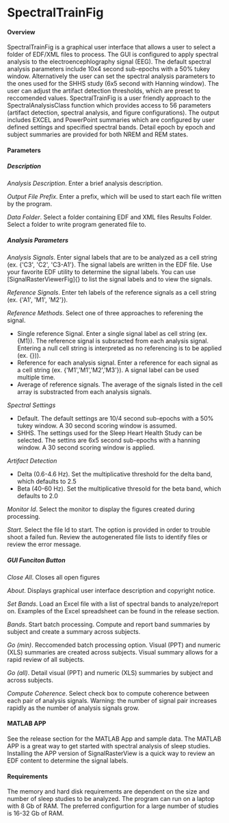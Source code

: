 SpectralTrainFig
================

#### Overview
SpectralTrainFig is a graphical user interface that allows a user to select a folder of EDF/XML files to process. The GUI is configured to apply spectral analysis to the electroencephlography signal (EEG). The default spectral analysis parameters include 10x4 second sub-epochs with a 50% tukey window. Alternatively the user can set the spectral analysis parameters to the ones used for the SHHS study (6x5 second with Hanning window). The user can adjust the artifact detection thresholds, which are preset to reccomended values.  SpectralTrainFig is a user friendly approach to the SpectralAnalysisClass function which provides access to 56 parameters (artifact detection, spectral analysis, and figure configurations). The output includes EXCEL and PowerPoint summaries which are configured by user defined settings and specified spectral bands. Detail epoch by epoch and subject summaries are provided for both NREM and REM states.  

#### Parameters

##### Description
*Analysis Description*. Enter a brief analysis description.

*Output File Prefix*. Enter a prefix, which will be used to start each file written by the program.

*Data Folder*. Select a folder containing EDF and XML files
Results Folder. Select a folder to write program generated file to.

##### Analysis Parameters
*Analysis Signals*. Enter signal labels that are to be analyzed as a cell string (ex. {'C3', 'C2', 'C3-A1'}. The signal labels are written in the EDF file.  Use your favorite EDF utility to determine the signal labels.  You can use [SignalRasterViewerFig]{} to list the signal labels and to view the signals.

*Reference Signals*. Enter teh labels of the reference signals as a cell string (ex. {'A1', 'M1', 'M2'}).

*Reference Methods*.  Select one of three approaches to referening the signal.  
-  Single reference Signal. Enter a single signal label as cell string (ex. {M1}).  The reference signal is subsracted from each analysis signal. Entering a null cell string is interpreted as no referencing is to be applied (ex. {})). 
-  Reference for each analysis signal. Enter a reference for each signal as a cell string (ex. {'M1','M1','M2','M3'}). A signal label can be used multiple time.
-  Average of reference signals.  The average of the signals listed in the cell array is substracted from each analysis signals.

*Spectral Settings*
-    Default.  The default settings are 10/4 second sub-epochs with a 50% tukey window. A 30 second scoring window is assumed.
-    SHHS.  The settings used for the Sleep Heart Health Study can be selected. The settins are 6x5 second sub-epochs with a hanning window.  A 30 second scoring window is applied.

*Artifact Detection*
-    Delta (0.6-4.6 Hz). Set the multiplicative threshold for the delta band, which defaults to 2.5
-    Beta (40-60 Hz). Set the multiplicative thresold for the beta band, which defaults to 2.0

*Monitor Id*. Select the monitor to display the figures created during processing.

*Start*. Select the file Id to start. The option is provided in order to trouble shoot a failed fun. Review the autogenerated file lists to identify files or review the error message.

##### GUI Funciton Button
*Close All*. Closes all open figures

*About*. Displays graphical user interface description and copyright notice.

*Set Bands*. Load an Excel file with a list of spectral bands to analyze/report on.  Examples of the Excel spreadsheet can be found in the release section.

*Bands*. Start batch processing. Compute and report band summaries by subject and create a summary across subjects.

*Go (min)*. Reccomended batch processing option.  Visual (PPT) and numeric (XLS) summaries are created across subjects.  Visual summary allows for a rapid review of all subjects.

*Go (all)*.  Detail visual (PPT) and numeric (XLS) summaries by subject and across subjects.

*Compute Coherence*. Select check box to compute coherence between each pair of analysis signals.  Warning: the number of signal pair increases rapidly as the number of analysis signals grow. 

#### MATLAB APP
See the release section for the MATLAB App and sample data. The MATLAB APP is a great way to get started with spectral analysis of sleep studies. Installing the APP version of SignalRasterView is a quick way to review an EDF content to determine the signal labels.  

#### Requirements
The memory and hard disk requirements are dependent on the size and number of sleep studies to be analyzed. The program can run on a laptop with 8 Gb of RAM.  The preferred configurtion for a large number of studies is 16-32 Gb of RAM.   
